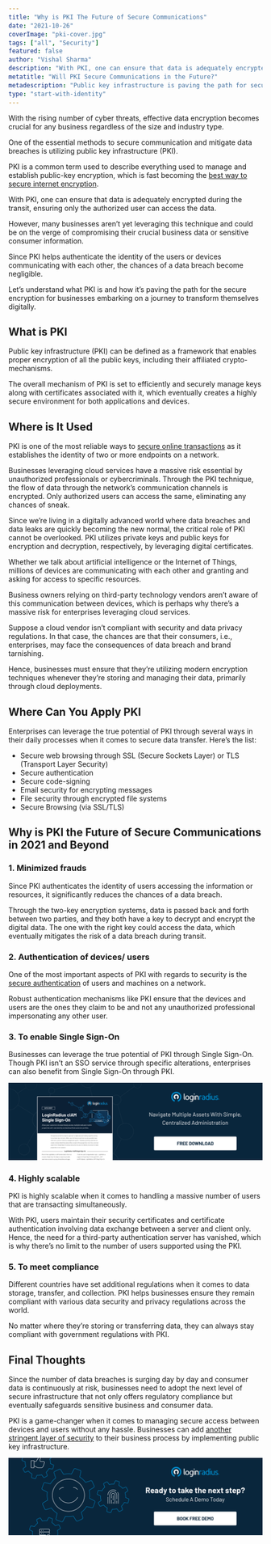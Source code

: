 ```yaml
---
title: "Why is PKI The Future of Secure Communications"
date: "2021-10-26"
coverImage: "pki-cover.jpg"
tags: ["all", "Security"]
featured: false
author: "Vishal Sharma"
description: "With PKI, one can ensure that data is adequately encrypted during transit, ensuring only the authorized user can access the data. Let’s understand what PKI is and how it paves the path for secure encryption for businesses."
metatitle: "Will PKI Secure Communications in the Future?"
metadescription: "Public key infrastructure is paving the path for secure communication between devices and users. Let’s learn how it’s becoming the standard for data security."
type: "start-with-identity"
---
```


With the rising number of cyber threats, effective data encryption becomes crucial for any business regardless of the size and industry type.

One of the essential methods to secure communication and mitigate data breaches is utilizing public key infrastructure (PKI).

PKI is a common term used to describe everything used to manage and establish public-key encryption, which is fast becoming the [best way to secure internet encryption](https://www.loginradius.com/blog/start-with-identity/maintaining-quality-data-security-practices/).

With PKI, one can ensure that data is adequately encrypted during the transit, ensuring only the authorized user can access the data.

However, many businesses aren’t yet leveraging this technique and could be on the verge of compromising their crucial business data or sensitive consumer information.

Since PKI helps authenticate the identity of the users or devices communicating with each other, the chances of a data breach become negligible.

Let’s understand what PKI is and how it’s paving the path for the secure encryption for businesses embarking on a journey to transform themselves digitally.

## What is PKI

Public key infrastructure (PKI) can be defined as a framework that enables proper encryption of all the public keys, including their affiliated crypto-mechanisms.

The overall mechanism of PKI is set to efficiently and securely manage keys along with certificates associated with it, which eventually creates a highly secure environment for both applications and devices.

## Where is It Used

PKI is one of the most reliable ways to [secure online transactions](https://www.loginradius.com/blog/fuel/good-transaction-security/) as it establishes the identity of two or more endpoints on a network.

Businesses leveraging cloud services have a massive risk essential by unauthorized professionals or cybercriminals. Through the PKI technique, the flow of data through the network’s communication channels is encrypted. Only authorized users can access the same, eliminating any chances of sneak.

Since we’re living in a digitally advanced world where data breaches and data leaks are quickly becoming the new normal, the critical role of PKI cannot be overlooked. PKI utilizes private keys and public keys for encryption and decryption, respectively, by leveraging digital certificates.

Whether we talk about artificial intelligence or the Internet of Things, millions of devices are communicating with each other and granting and asking for access to specific resources.

Business owners relying on third-party technology vendors aren’t aware of this communication between devices, which is perhaps why there’s a massive risk for enterprises leveraging cloud services.

Suppose a cloud vendor isn’t compliant with security and data privacy regulations. In that case, the chances are that their consumers, i.e., enterprises, may face the consequences of data breach and brand tarnishing.

Hence, businesses must ensure that they’re utilizing modern encryption techniques whenever they’re storing and managing their data, primarily through cloud deployments.

## Where Can You Apply PKI

Enterprises can leverage the true potential of PKI through several ways in their daily processes when it comes to secure data transfer. Here’s the list:

- Secure web browsing through SSL (Secure Sockets Layer) or TLS (Transport Layer Security)
- Secure authentication
- Secure code-signing
- Email security for encrypting messages
- File security through encrypted file systems
- Secure Browsing (via SSL/TLS)

## Why is PKI the Future of Secure Communications in 2021 and Beyond

### 1. Minimized frauds

Since PKI authenticates the identity of users accessing the information or resources, it significantly reduces the chances of a data breach.

Through the two-key encryption systems, data is passed back and forth between two parties, and they both have a key to decrypt and encrypt the digital data. The one with the right key could access the data, which eventually mitigates the risk of a data breach during transit.

### 2. Authentication of devices/ users

One of the most important aspects of PKI with regards to security is the [secure authentication](https://www.loginradius.com/authentication/) of users and machines on a network.

Robust authentication mechanisms like PKI ensure that the devices and users are the ones they claim to be and not any unauthorized professional impersonating any other user.

### 3. To enable Single Sign-On

Businesses can leverage the true potential of PKI through Single Sign-On. Though PKI isn’t an SSO service through specific alterations, enterprises can also benefit from Single Sign-On through PKI.

[![LR-SSO](LR-SSO.png)](https://www.loginradius.com/resource/loginradius-single-sign-on/)

### 4. Highly scalable

PKI is highly scalable when it comes to handling a massive number of users that are transacting simultaneously.

With PKI, users maintain their security certificates and certificate authentication involving data exchange between a server and client only. Hence, the need for a third-party authentication server has vanished, which is why there’s no limit to the number of users supported using the PKI.

### 5. To meet compliance

Different countries have set additional regulations when it comes to data storage, transfer, and collection. PKI helps businesses ensure they remain compliant with various data security and privacy regulations across the world.

No matter where they’re storing or transferring data, they can always stay compliant with government regulations with PKI.

## Final Thoughts

Since the number of data breaches is surging day by day and consumer data is continuously at risk, businesses need to adopt the next level of secure infrastructure that not only offers regulatory compliance but eventually safeguards sensitive business and consumer data.

PKI is a game-changer when it comes to managing secure access between devices and users without any hassle. Businesses can add [another stringent layer of security](https://www.loginradius.com/blog/start-with-identity/multi-factor-authentication-a-beginners-guide/) to their business process by implementing public key infrastructure.

[![book-a-demo-loginradius](../assets/book-a-demo-loginradius.png)](https://www.loginradius.com/book-a-demo/)
